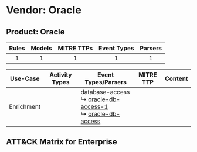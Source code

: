 Vendor: Oracle
==============
Product: Oracle
---------------
| Rules | Models | MITRE TTPs | Event Types | Parsers |
|:-----:|:------:|:----------:|:-----------:|:-------:|
|   1   |   1    |     1      |      1      |    1    |

|  Use-Case  | Activity Types | Event Types/Parsers                                                                                                                                              | MITRE TTP | Content                                          |
|:----------:| -------------- | ---------------------------------------------------------------------------------------------------------------------------------------------------------------- | --------- | ------------------------------------------------ |
| Enrichment | <ul></li></ul> |  database-access<br> ↳ [oracle-db-access-1](Parsers/parserContent_oracle-db-access-1.md)<br> ↳ [oracle-db-access](Parsers/parserContent_oracle-db-access.md)<br> |           | [](Rules_Models/r_m_oracle_oracle_Enrichment.md) |

ATT&CK Matrix for Enterprise
----------------------------
